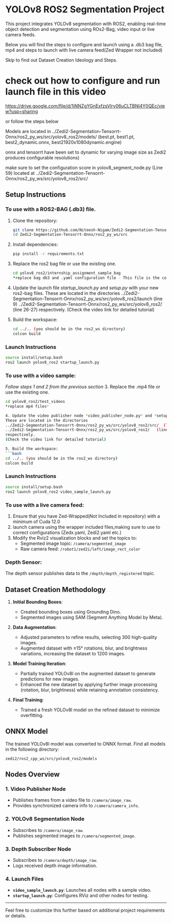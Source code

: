 
# YOLOv8 ROS2 Segmentation Project

This project integrates YOLOv8 segmentation with ROS2, enabling real-time object detection and segmentation using ROs2-Bag, video input or live camera feeds.

Below you will find the steps to configure and launch using a .db3 bag file, mp4 and steps to launch with live camera feed(Zed Wrapper not included)

Skip to find out Dataset Creation Ideology and Steps.

# check out how to configure and run launch file in this video
https://drive.google.com/file/d/1jNNZgYGnExfzsVlry06uCLTBNI4Y0QEc/view?usp=sharing

or follow the steps below

Models are located in ../Zedi2-Segmentation-Tensorrt-Onnx/ros2_py_ws/src/yolov8_ros2/models/
(best.pt, best1.pt, best2_dynamic.onnx, best21920x1080dynamic.engine)

onnx and tensorrt have been set to dynamic for varying image size as Zedi2 produces configurable resolutions)

make sure to set the configuration score in yolov8_segment_node.py (Line 59)
located at ../Zedi2-Segmentation-Tensorrt-Onnx/ros2_py_ws/src/yolov8_ros2/src/

## Setup Instructions
### To use with a ROS2-BAG (.db3) file.

1. Clone the repository:
   ```bash
   git clone https://github.com/Niteesh-Nigam/Zedi2-Segmentation-Tensorrt-Onnx.git
   cd Zedi2-Segmentation-Tensorrt-Onnx/ros2_py_ws/src
   ```

2. Install dependencies:
   ```bash
   pip install -r requirements.txt
   ```
3. Replace the ros2 bag file or use the existing one.
   ```bash
   cd yolov8_ros2/internship_assignment_sample_bag
   *replace bag db3 and .yaml configuration file - This file is the configuration file of your camera eg. Zedx or Zedi2 or the configurations from your last recording* 
   ```
4. Update the launch file *startup_launch.py* and *setup.py* with your new ros2-bag files.
   These are located in the directories
   ../Zedi2-Segmentation-Tensorrt-Onnx/ros2_py_ws/src/yolov8_ros2/launch   (line 9)
   ../Zedi2-Segmentation-Tensorrt-Onnx/ros2_py_ws/src/yolov8_ros2/   (line 26-27)
   respectively.
   (Check the video link for detailed tutorial)   

5. Build the workspace:
   ```bash
   cd ../.. (you should be in the ros2_ws directory)
   colcon build
   ```

### Launch Instructions
   ```bash
   source install/setup.bash
   ros2 launch yolov8_ros2 startup_launch.py 
   ```

### To use with a video sample:
*Follow steps 1 and 2 from the previous section*
3. Replace the .mp4 file or use the existing one.
   ```bash
   cd yolov8_ros2/test_videos
   *replace mp4 files*

4. Update the video publisher node *video_publisher_node.py* and *setup.py* with your new mp4 ve files.
   These are located in the directories
   ../Zedi2-Segmentation-Tensorrt-Onnx/ros2_py_ws/src/yolov8_ros2/src/  (line 21)
   ../Zedi2-Segmentation-Tensorrt-Onnx/ros2_py_ws/src/yolov8_ros2/   (line 16-17)
   respectively.
   (Check the video link for detailed tutorial)

5. Build the workspace:
   ```bash
   cd ../.. (you should be in the ros2_ws directory)
   colcon build
   ```
### Launch Instructions
   ```bash
   source install/setup.bash
   ros2 launch yolov8_ros2 video_sample_launch.py 
   ```

### To use with a live camera feed:

1. Ensure that you have Zed-Wrapped(Not Included in repository) with a minimum of Cuda 12.0
2. launch camera using the wrapper included files,making sure to use to correct configurations (Zedx.yaml, Zedi2.yaml etc.)
3. Modify the Rviz2 visualization blocks and set the topics to:
   - Segmented image topic: `/camera/segmented_image`
   - Raw camera feed: `/robot1/zed2i/left/image_rect_color`

### Depth Sensor:
The depth sensor publishes data to the `/depth/depth_registered` topic.

## Dataset Creation Methodology

1. **Initial Bounding Boxes**:
   - Created bounding boxes using Grounding Dino.
   - Segmented images using SAM (Segment Anything Model by Meta).

2. **Data Augmentation**:
   - Adjusted parameters to refine results, selecting 300 high-quality images.
   - Augmented dataset with ±15° rotations, blur, and brightness variations, increasing the dataset to 1200 images.

3. **Model Training Iteration**:
   - Partially trained YOLOv8l on the augmented dataset to generate predictions for new images.
   - Enhanced the new dataset by applying further image processing (rotation, blur, brightness) while retaining annotation consistency.

4. **Final Training**:
   - Trained a fresh YOLOv8l model on the refined dataset to minimize overfitting.

## ONNX Model
The trained YOLOv8l model was converted to ONNX format. Find all models in the following directory:
```
zedi2/ros2_cpp_ws/src/yolov8_ros2/models
```

## Nodes Overview

### 1. **Video Publisher Node**
- Publishes frames from a video file to `/camera/image_raw`.
- Provides synchronized camera info to `/camera/camera_info`.

### 2. **YOLOv8 Segmentation Node**
- Subscribes to `/camera/image_raw`.
- Publishes segmented images to `/camera/segmented_image`.

### 3. **Depth Subscriber Node**
- Subscribes to `/camera/depth/image_raw`.
- Logs received depth image information.

### 4. **Launch Files**
- **`video_sample_launch.py`**: Launches all nodes with a sample video.
- **`startup_launch.py`**: Configures RViz and other nodes for testing.

---

Feel free to customize this further based on additional project requirements or details.
